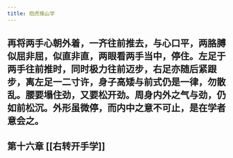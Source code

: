 ```yaml
---
title: 抱虎推山学
---
```


## 再将两手心朝外着，一齐往前推去，与心口平，两胳膊似屈非屈，似直非直，两眼看两手当中，停住。左足于两手往前推时，同时极力往前迈步，右足亦随后紧跟步，离左足一二寸许，身子高矮与前式仍是一律，勿散乱。腰要塌住劲，又要松开劲。周身内外之气与劲，仍如前松沉。外形虽微停，而内中之意不可止，是在学者意会之。
## 第十六章 [[右转开手学]]
##
